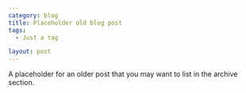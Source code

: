 ```yaml
---
category: blog
title: Placeholder old blog post
tags: 
  - Just a tag

layout: post
---
```


A placeholder for an older post that you may want to list in the archive section.